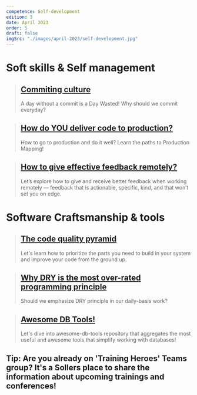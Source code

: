 ```yaml
---
competence: Self-development
edition: 3
date: April 2023
order: 5
draft: false
imgSrc: "./images/april-2023/self-development.jpg"
---
```


# Soft skills & Self management

> ## <a href="https://www.linkedin.com/pulse/day-without-commit-wasted-eyal-mike/" target="_blank">Commiting culture</a>
>
> A day without a commit is a Day Wasted! Why should we commit everyday?

> ## <a href="https://www.hamvocke.com/blog/path-to-production/" target="_blank">How do YOU deliver code to production?</a>
>
> How to go to production and do it well? Learn the paths to Production Mapping!

> ## <a href="https://www.smashingmagazine.com/2022/05/give-effective-feedback-remotely/" target="_blank">How to give effective feedback remotely?</a>
>
> Let’s explore how to give and receive better feedback when working remotely — feedback that is actionable, specific, kind, and that won’t set you on edge.

# Software Craftsmanship & tools

> ## <a href="https://www.fabianzeindl.com/posts/the-codequality-pyramid" target="_blank">The code quality pyramid</a>
>
> Let's learn how to prioritize the parts you need to build in your system and improve your code from the ground up.

> ## <a href="https://gordonc.bearblog.dev/dry-most-over-rated-programming-principle/" target="_blank">Why DRY is the most over-rated programming principle</a>
>
> Should we emphasize DRY principle in our daily-basis work?

> ## <a href="https://github.com/mgramin/awesome-db-tools" target="_blank">Awesome DB Tools!</a>
>
> Let's dive into awesome-db-tools repository that aggregates the most useful and awesome tools that simplify working with databases!

## Tip: Are you already on 'Training Heroes' Teams group? It's a Sollers place to share the information about upcoming trainings and conferences!

